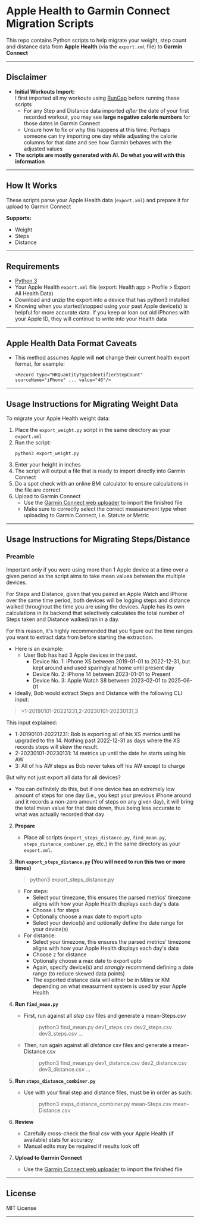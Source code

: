 # Apple Health to Garmin Connect Migration Scripts

This repo contains Python scripts to help migrate your weight, step count and distance data from **Apple Health** (via the `export.xml` file) to **Garmin Connect**

---

## Disclaimer

- **Initial Workouts Import:**  
  I first imported all my workouts using [RunGap](https://www.rungap.com/) before running these scripts
    - For any Step and Distance data imported *after* the date of your first recorded workout, you may see **large negative calorie numbers** for those dates in Garmin Connect
    - Unsure how to fix or why this happens at this time. Perhaps someone can try importing one day while adjusting the calorie columns for that date and see how Garmin behaves with the adjusted values
- **The scripts are mostly generated with AI. Do what you will with this information**

---

## How It Works

These scripts parse your Apple Health data (`export.xml`) and prepare it for upload to Garmin Connect

**Supports:**
- Weight
- Steps
- Distance

---

## Requirements

- [Python 3](https://www.python.org/)
- Your Apple Health `export.xml` file (export: Health app > Profile > Export All Health Data)
- Download and unzip the export into a device that has python3 installed
- Knowing when you started/stopped using your past Apple device(s) is helpful for more accurate data. If you keep or loan out old iPhones with your Apple ID, they will continue to write into your Health data

---

## Apple Health Data Format Caveats

- This method assumes Apple will **not** change their current health export format, for example:
    ```
    <Record type="HKQuantityTypeIdentifierStepCount" sourceName="iPhone" ... value="46"/>
    ```

---

## Usage Instructions for Migrating Weight Data

To migrate your Apple Health weight data:

1. Place the `export_weight.py` script in the same directory as your `export.xml`
2. Run the script:
    ```
    python3 export_weight.py
    ```
3. Enter your height in inches
4. The script will output a file that is ready to import directly into Garmin Connect
5. Do a spot check with an online BMI calculator to ensure calculations in the file are correct
6. Upload to Garmin Connect
    - Use the [Garmin Connect web uploader](https://connect.garmin.com/modern/import-data) to import the finished file
    - Make sure to correctly select the correct measurement type when uploading to Garmin Connect, i.e. Statute or Metric

---

## Usage Instructions for Migrating Steps/Distance

### **Preamble**
Important _only_ if you were using more than 1 Apple device at a time over a given period as the script aims to take mean values between the multiple devices.

For Steps and Distance, given that you paired an Apple Watch and iPhone over the same time period, both devices will be logging steps and distance walked throughout the time you are using the devices. Apple has its own calculations in its backend that selectively calculates the total number of Steps taken and Distance walked/ran in a day.

For this reason, it's highly recommended that you figure out the time ranges you want to extract data from before starting the extraction.
- Here is an example:
  - User Bob has had 3 Apple devices in the past.
    - Device No. 1: iPhone XS between 2019-01-01 to 2022-12-31, but kept around and used sparingly at home until present day
    - Device No. 2: iPhone 14 between 2023-01-01 to Present
    - Device No. 3: Apple Watch S8 between 2023-02-01 to 2025-06-01
- Ideally, Bob would extract Steps and Distance with the following CLI input:
> \>1-20190101-20221231,2-20230101-20230131,3

This input explained:
- 1-20190101-20221231: Bob is exporting all of his XS metrics until he upgraded to the 14. Nothing past 2022-12-31 as days where the XS records steps will skew the result.
- 2-20230101-20230131: 14 metrics up until the date he starts using his AW
- 3: All of his AW steps as Bob never takes off his AW except to charge

But why not just export all data for all devices?
- You can definitely do this, but if one device has an extremely low amount of steps for one day (i.e., you kept your previous iPhone around and it records a non-zero amount of steps on any given day), it will bring the total mean value for that date down, thus being less accurate to what was actually recorded that day

2. **Prepare**
    - Place all scripts (`export_steps_distance.py`, `find_mean.py`, `steps_distance_combiner.py`, etc.) in the same directory as your `export.xml`.

3. **Run `export_steps_distance.py` (You will need to run this two or more times)**
    > python3 export_steps_distance.py
    - For steps:
        - Select your timezone, this ensures the parsed metrics' timezone aligns with how your Apple Health displays each day's data
        - Choose `1` for steps
        - Optionally choose a max date to export upto
        - Select your device(s) and optionally define the date range for your device(s)
    - For distance:
        - Select your timezone, this ensures the parsed metrics' timezone aligns with how your Apple Health displays each day's data
        - Choose `2` for distance
        - Optionally choose a max date to export upto
        - Again, specify device(s) and *strongly* recommend defining a date range (to reduce skewed data points)
        - The exported distance data will either be in Miles or KM depending on what measurment system is used by your Apple Health
     
5. **Run `find_mean.py`**
    - First, run against all *step* csv files and generate a mean-Steps.csv
      > python3 find_mean.py dev1_steps.csv dev2_steps.csv dev3_steps.csv ...
    - Then, run again against all *distance* csv files and generate a mean-Distance.csv
      > python3 find_mean.py dev1_distance.csv dev2_distance.csv dev3_distance.csv ...

6. **Run `steps_distance_combiner.py`**
    - Use with your final step and distance files, must be in order as such:
      > python3 steps_distance_combiner.py mean-Steps.csv mean-Distance.csv

7. **Review**
    - Carefully cross-check the final csv with your Apple Health (if available) stats for accuracy
    - Manual edits may be required if results look off

8. **Upload to Garmin Connect**
    - Use the [Garmin Connect web uploader](https://connect.garmin.com/modern/import-data) to import the finished file

---

## License

MIT License

---
